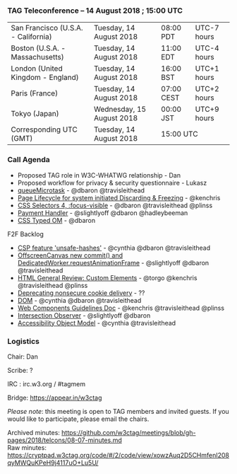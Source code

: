 ### TAG Teleconference – 14 August 2018 ; 15:00 UTC

<table>
<tr><td> San Francisco (U.S.A. - California) <td> Tuesday, 14 August 2018 <td> 08:00 PDT <td> UTC-7 hours
<tr><td> Boston (U.S.A. - Massachusetts) <td> Tuesday, 14 August 2018 <td> 11:00 EDT <td> UTC-4 hours
<tr><td> London (United Kingdom - England) <td> Tuesday, 14 August 2018 <td> 16:00 BST <td> UTC+1 hours
<tr><td> Paris (France) <td> Tuesday, 14 August 2018 <td> 07:00 CEST <td> UTC+2 hours
<tr><td> Tokyo (Japan) <td> Wednesday, 15 August 2018 <td> 00:00 JST <td> UTC+9 hours
<tr><td> Corresponding UTC (GMT) <td> Tuesday, 14 August 2018 <td colspan=2> 15:00 UTC
</table>


### Call Agenda

* Proposed TAG role in W3C-WHATWG relationship - Dan
* Proposed workflow for privacy & security questionnaire - Lukasz
* [queueMicrotask](https://github.com/w3ctag/design-reviews/issues/294) - @dbaron @travisleithead
* [Page Lifecycle for system initiated Discarding & Freezing](https://github.com/w3ctag/design-reviews/issues/283) - @kenchris
* [CSS Selectors 4, :focus-visible](https://github.com/w3ctag/design-reviews/issues/233) - @dbaron @travisleithead @plinss
* [Payment Handler](https://github.com/w3ctag/design-reviews/issues/231) - @slightlyoff @dbaron @hadleybeeman
* [CSS Typed OM](https://github.com/w3ctag/design-reviews/issues/223) - @dbaron

F2F Backlog
* [CSP feature 'unsafe-hashes'](https://github.com/w3ctag/design-reviews/issues/291) - @cynthia @dbaron @travisleithead
* [OffscreenCanvas new commit() and DedicatedWorker.requestAnimationFrame](https://github.com/w3ctag/design-reviews/issues/288) - @slightlyoff @dbaron @travisleithead
* [HTML General Review: Custom Elements](https://github.com/w3ctag/design-reviews/issues/244) - @torgo @kenchris @travisleithead @plinss
* [Deprecating nonsecure cookie delivery](https://github.com/w3ctag/design-reviews/issues/239) - ??
* [DOM](https://github.com/w3ctag/design-reviews/issues/229) - @cynthia @dbaron @travisleithead
* [Web Components Guidelines Doc](https://github.com/w3ctag/design-reviews/issues/227) - @kenchris @travisleithead @plinss
* [Intersection Observer](https://github.com/w3ctag/design-reviews/issues/197) - @slightlyoff @dbaron
* [Accessibility Object Model](https://github.com/w3ctag/design-reviews/issues/134) - @cynthia @travisleithead


### Logistics

Chair: Dan

Scribe: ?

IRC : irc.w3.org / #tagmem

Bridge: https://appear.in/w3ctag

*Please note*: this meeting is open to TAG members and invited guests. If you would like to participate, please email the chairs.

Archived minutes: https://github.com/w3ctag/meetings/blob/gh-pages/2018/telcons/08-07-minutes.md  
Raw minutes: https://cryptpad.w3ctag.org/code/#/2/code/view/xowzAuq2D5CHmfenI208qyMWQuKPeH9j4117uO+Lu5U/
